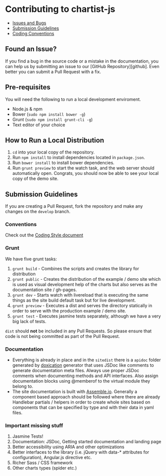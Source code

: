 # Contributing to chartist-js

 - [Issues and Bugs](#issue)
 - [Submission Guidelines](#submit)
 - [Coding Conventions](#conventions)

## <a name="issue"></a> Found an Issue?

If you find a bug in the source code or a mistake in the documentation, you can help us by
submitting an issue to our [GitHub Repository][github]. Even better you can submit a Pull Request
with a fix.

## Pre-requisites

You will need the following to run a local development enviroment.

- Node.js & npm
- Bower (`sudo npm install bower -g`)
- Grunt (`sudo npm install grunt-cli -g`)
- Text editor of your choice


## How to Run a Local Distribution

1. `cd` into your local copy of the repository.
2. Run `npm install` to install dependencies located in `package.json`.
3. Run `bower install` to install bower dependencies.
5. Run `grunt preview` to start the watch task, and the web server should automatically open. Congrats, you should now be able to see your local copy of the demo site.

## <a name="submit"></a> Submission Guidelines

If you are creating a Pull Request, fork the repository and make any changes on the `develop` branch.

### <a name="conventions"></a> Conventions

Check out the [Coding Style document](CODINGSTYLE.md)

### Grunt

We have five grunt tasks:

1. `grunt build` - Combines the scripts and creates the library for distribution
2. `grunt public` - Creates the distribution of the example / demo site which is used as visual development help of the charts but also serves as the documentation site / gh-pages.
3. `grunt dev` - Starts watch with livereload that is executing the same things as the site build default task but for live development.
4. `grunt preview` - Executes a dist and serves the directory statically in order to serve with the production example / demo site.
5. `grunt test` - Executes jasmine tests separately, although we have a very big lack of tests.

`dist` should **not** be included in any Pull Requests. So please ensure that code is not being committed as part of the Pull Request.

### Documentation

- Everything is already in place and in the `sitedist` there is a `apidoc` folder generated by [doxication](https://github.com/gionkunz/grunt-doxication) generator that uses JSDoc like comments to generate documentation meta files. Always use proper JSDoc comments when documenting methods and API interfaces. Also assign documentation blocks using @memberof to the virtual module they belong to.
- The site documentation is built with [Assemble.io](http://assemble.io/). Generally a component based approach should be followed where there are already Handlebar partials / helpers in order to create whole sites based on components that can be specified by type and with their data in yaml files.

### Important missing stuff 

1. Jasmine Tests!
2. Documentation: JSDoc, Getting started documentation and landing page
3. Better accessibility using ARIA and other optimizations
4. Better interfaces to the library (i.e. jQuery with data-* attributes for configuration), Angular.js directive etc.
5. Richer Sass / CSS framework
6. Other charts types (spider etc.)
